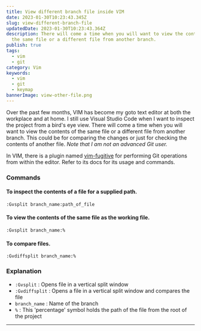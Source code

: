 ```yaml
---
title: View different branch file inside VIM
date: 2023-01-30T10:23:43.345Z
slug: view-different-branch-file
updatedDate: 2023-01-30T10:23:43.364Z
description: There will come a time when you will want to view the contents of
  the same file or a different file from another branch.
publish: true
tags:
  - vim
  - git
category: Vim
keywords:
  - vim
  - git
  - keymap
bannerImage: view-other-file.png
---
```

Over the past few months, VIM has become my goto text editor at both the workplace and at home. I still use Visual Studio Code when I want to inspect the project from a bird's eye view.
There will come a time when you will want to view the contents of the same file or a different file from another branch.
This could be for comparing the changes or just for checking the contents of another file.
_Note that I am not an advanced Git user._

In VIM, there is a plugin named [vim-fugitive](https://github.com/tpope/vim-fugitive) for performing Git operations from within the editor.
Refer to its docs for its usage and commands.

### Commands

#### To inspect the contents of a file for a supplied path.

```vim
:Gvsplit branch_name:path_of_file
```

#### To view the contents of the same file as the working file.

```vim
:Gvsplit branch_name:%
```

#### To compare files.

```vim
:Gvdiffsplit branch_name:%
```

### Explanation

- `:Gvsplit` : Opens file in a vertical split window
- `:Gvdiffsplit` : Opens a file in a vertical split window and compares the file
- `branch_name` : Name of the branch
- `%` : This 'percentage' symbol holds the path of the file from the root of the project

---
